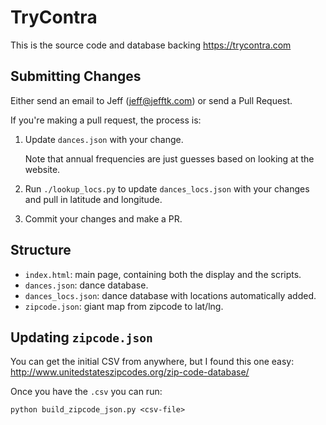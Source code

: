 # TryContra

This is the source code and database backing https://trycontra.com

## Submitting Changes

Either send an email to Jeff (jeff@jefftk.com) or send a Pull Request.

If you're making a pull request, the process is:

1. Update `dances.json` with your change.

   Note that annual frequencies are just guesses based on looking at
   the website.

2. Run `./lookup_locs.py` to update `dances_locs.json` with your
   changes and pull in latitude and longitude.

3. Commit your changes and make a PR.

## Structure

* `index.html`: main page, containing both the display and the scripts.
* `dances.json`: dance database.
* `dances_locs.json`: dance database with locations automatically added.
* `zipcode.json`: giant map from zipcode to lat/lng.

## Updating `zipcode.json`

You can get the initial CSV from anywhere, but I found this one easy:
http://www.unitedstateszipcodes.org/zip-code-database/

Once you have the `.csv` you can run:

    python build_zipcode_json.py <csv-file>
